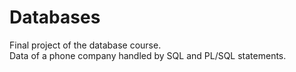 # Databases
Final project of the database course. 
<br>Data of a phone company handled by SQL and PL/SQL statements.
